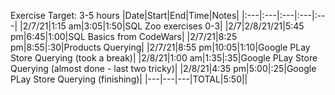 Exercise Target: 3-5 hours
|Date|Start|End|Time|Notes|
|:---|:---|:---|:---|:---|
|2/7/21|1:15 am|3:05|1:50|SQL Zoo exercises 0-3|
|2/7|2/8/21/21|5:45 pm|6:45|1:00|SQL Basics from CodeWars|
|2/7/21|8:25 pm|8:55|:30|Products Querying|
|2/7/21|8:55 pm|10:05|1:10|Google PLay Store Querying (took a break)|
|2/8/21|1:00 am|1:35|:35|Google PLay Store Querying (almost done - last two tricky)|
|2/8/21|4:35 pm|5:00|:25|Google PLay Store Querying (finishing)|
|---|---|---|TOTAL|5:50||